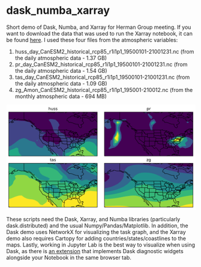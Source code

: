 # dask_numba_xarray
Short demo of Dask, Numba, and Xarray for Herman Group meeting. If you want to download the data that was used to run the Xarray notebook, it can be found [here](https://www.earthsystemgrid.org/dataset/ucar.cgd.ccsm4.CLIVAR_LE.canesm2_lens_new.html). I used these four files from the atmospheric variables:
1. huss_day_CanESM2_historical_rcp85_r1i1p1_19500101-21001231.nc (from the daily atmospheric data - 1.37 GB)
2. pr_day_CanESM2_historical_rcp85_r1i1p1_19500101-21001231.nc (from the daily atmospheric data - 1.54 GB)
3. tas_day_CanESM2_historical_rcp85_r1i1p1_19500101-21001231.nc (from the daily atmospheric data - 1.09 GB)
4. zg_Amon_CanESM2_historical_rcp85_r1i1p1_195001-210012.nc (from the monthly atmospheric data - 694 MB)

![](canesm2_fields.png?raw=true)

These scripts need the Dask, Xarray, and Numba libraries (particularly dask.distributed) and the usual Numpy/Pandas/Matplotlib. In addition, the Dask demo uses NetworkX for visualizing the task graph, and the Xarray demo also requires Cartopy for adding countries/states/coastlines to the maps. Lastly, working in Jupyter Lab is the best way to visualize when using Dask, as there is [an extension](https://github.com/dask/dask-labextension) that implements Dask diagnostic widgets alongside your Notebook in the same browser tab.
